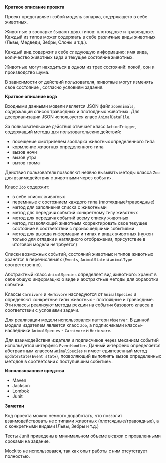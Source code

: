 **Краткое описание проекта**

Проект представляет собой модель зопарка, содержащего в себе животных.

Животные в зоопарке бывают двух типов: плотоядные и травоядные.
Каждый из типов может содержать в себе различные виды животных (Львы, 
Медведи, Зебры, Слоны и т.д.).

Каждый вид содержит в себе следующую информацию: имя вида, количество животных
вида и текущее состояние животных.

Животные могут находиться в одном из трех состояний: покой, сон и 
производство шума.

В зависимости от действий пользователя, животные могут изменять свое состояние
, согласно условиям задания.

**Краткое описание кода** 

Входными данными модели является JSON файл `zooAnimals`, содержащий список 
травоядных и плотоядных животных. Для десериализации JSON используется класс 
`AnimalDataFile`.

За пользовательские действия отвечает класс `ActionTrigger`, содержащий методы
для пользовательских действий:
* посещение смотрителем зоопарка животных определенного типа
* кормление животных определенного типа
* вызов ночи
* вызов утра
* вызов грома

Действия пользователя позволяют неявно вызывать методы класса `Zoo`
для взаимодействия с животными через события.

Класс `Zoo` содержит:
* в себе список животных
* перемнные с состоянием каждого типа (плотоядные/травоядные) 
* метод для заполнения списка с животными
* метод для передачи событий конкретному типу животных
* метод для передачи событий всему списку животных
* метод, позволяющий животным корректировать свое текущее состояние
в соответствии с произошедшими событиями
* метод для вывода информации и типах и видах животных (нужен только
для отладки и наглядного отображения, присутствие в итоговой 
модели не трбуется)

Списки возможных событий, состояний животных и типов животных хранятся в 
перечислениях (`Events`, `AnimalState` и `AnimalType` соответственно).

Абстрактный класс `AnimalSpecies` определяет вид животного: хранит в 
себе общую информацию о виде и абстрактные методы для обработки событий.

Классы `Carnivore` и `Herbivore` наследуются от `AnimalSpecies` и определяют 
конкретные типы животных - плотоядные и травоядные. Эти классы реализуют 
методы рекции на события базового класса в соответствии с условиями задачи. 

Для реализации модели использовался паттерн `Observer`. В данной модели 
издателем является класс `Zoo`, а подписчиками классы-наследники 
`AnimalSpecies` - `Carnivore` и `Herbivore`.

Для взаимодействия издателя и подписчиков через механизм событий 
используется интерфейс `EventHandler`. Данный интерфейс 
определяется абстрактным классом `AnimalSpecies` и имеет единтсвенный метод 
`updateState(Event state)`, позволяющий выполнять вызов определенных 
методов в соответсвии с поступившим событием.

**Использованные средства**

* Maven
* Jackson
* Lombok
* Junit

**Заметки**

Код проекта можно немного доработать, что позволит взаимодействовать не с 
типами животных (плотоядные/травоядные), а с конкретными видами (Львы, 
Зебры и т.д.)

Тесты Junit приведены в минимальном объеме в связи с проваленными сроками 
на задание.

Mockito не использовался, так как опыт работы с ним отсутствует полностью.
